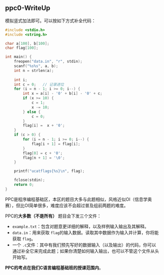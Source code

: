 ## ppc0-WriteUp

模拟竖式加法即可。可以按如下方式补全代码：

```c
#include <stdio.h>
#include <string.h>

char a[100], b[100];
char flag[100];

int main() {
    freopen("data.in", "r", stdin);
    scanf("%s%s", a, b);
    int n = strlen(a);
  
    int i;
    int c = 0;   // 记录进位
    for (i = n - 1; i >= 0; i--) {
        int x = a[i] - '0' + b[i] - '0' + c;
        if (x >= 10) {
            c = 1;
            x -= 10;
        } else {
            c = 0;
        }
        flag[i] =  x + '0';
    }
    if (c > 0) {
        for (i = n - 1; i >= 0; i--) {
            flag[i + 1] = flag[i];
        }
        flag[0] = c + '0';
        flag[n + 1] = '\0';
    }

    printf("ucatflags{%s}\n", flag);

    fclose(stdin);
    return 0;
}
```

PPC是程序编程基础区，本区的题目大多与此题相似，风格近似OI（信息学奥赛），但比OI简单很多，难度应该不会超过普及组前两题的难度。

PPC的**大多数（不是所有）** 题目会下发三个文件：

* `example.txt`：包含对题意更详细的解释，以及样例输入输出及其解释。
* `data.in`：用来获取 `flag`的输入数据。读取其中数据作为输入并计算，你将能获取 `flag`。
* 一个 `.c`文件：其中有我们预先写好的数据输入（以及输出）的代码，你可以通过补全它来完成此题；如果你清楚如何输入输出，也可以不管这个文件从头开始写。

**PPC的考点在我们C语言编程基础班的授课范围内**。
